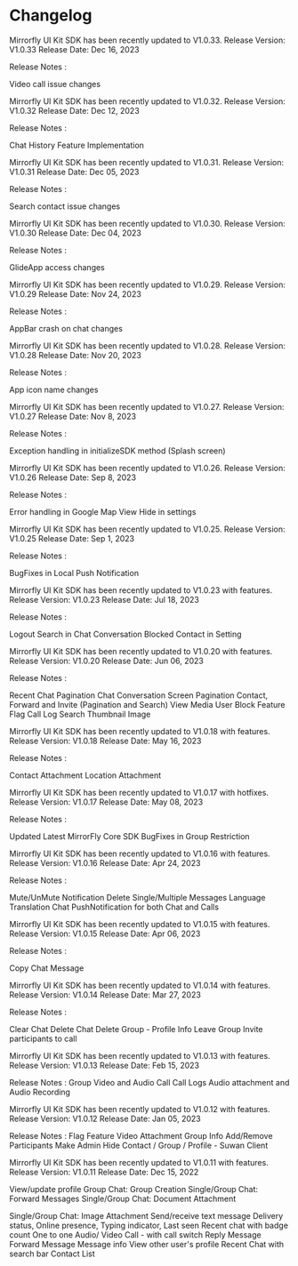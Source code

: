 # Changelog

Mirrorfly UI Kit SDK has been recently updated to V1.0.33.
Release Version: V1.0.33
Release Date: Dec 16, 2023

Release Notes :

Video call issue changes

Mirrorfly UI Kit SDK has been recently updated to V1.0.32.
Release Version: V1.0.32
Release Date: Dec 12, 2023

Release Notes :

Chat History Feature Implementation

Mirrorfly UI Kit SDK has been recently updated to V1.0.31.
Release Version: V1.0.31
Release Date: Dec 05, 2023

Release Notes :

Search contact issue changes

Mirrorfly UI Kit SDK has been recently updated to V1.0.30.
Release Version: V1.0.30
Release Date: Dec 04, 2023

Release Notes :

GlideApp access changes


Mirrorfly UI Kit SDK has been recently updated to V1.0.29.
Release Version: V1.0.29
Release Date: Nov 24, 2023

Release Notes :

AppBar crash on chat changes

Mirrorfly UI Kit SDK has been recently updated to V1.0.28.
Release Version: V1.0.28
Release Date: Nov 20, 2023

Release Notes :

App icon name changes



Mirrorfly UI Kit SDK has been recently updated to V1.0.27.
Release Version: V1.0.27
Release Date: Nov 8, 2023

Release Notes :

Exception handling in initializeSDK method (Splash screen)

Mirrorfly UI Kit SDK has been recently updated to V1.0.26.
Release Version: V1.0.26
Release Date: Sep 8, 2023

Release Notes :

Error handling in Google Map
View Hide in settings

Mirrorfly UI Kit SDK has been recently updated to V1.0.25.
Release Version: V1.0.25
Release Date: Sep 1, 2023

Release Notes :

BugFixes in Local Push Notification


Mirrorfly UI Kit SDK has been recently updated to V1.0.23 with features.
Release Version: V1.0.23
Release Date: Jul 18, 2023

Release Notes :

Logout
Search in Chat Conversation 
Blocked Contact in Setting



Mirrorfly UI Kit SDK has been recently updated to V1.0.20 with features.
Release Version: V1.0.20
Release Date: Jun 06, 2023

Release Notes :

Recent Chat Pagination
Chat Conversation Screen Pagination
Contact, Forward and Invite (Pagination and Search)
View Media 
User Block
Feature Flag
Call Log Search
Thumbnail Image


Mirrorfly UI Kit SDK has been recently updated to V1.0.18 with features.
Release Version: V1.0.18
Release Date: May 16, 2023

Release Notes :

Contact Attachment
Location Attachment

Mirrorfly UI Kit SDK has been recently updated to V1.0.17 with hotfixes.
Release Version: V1.0.17
Release Date: May 08, 2023

Release Notes :

Updated Latest MirrorFly Core SDK
BugFixes in Group Restriction


Mirrorfly UI Kit SDK has been recently updated to V1.0.16 with features.
Release Version: V1.0.16
Release Date: Apr 24, 2023

Release Notes :

Mute/UnMute Notification
Delete Single/Multiple Messages
Language Translation
Chat PushNotification for both Chat and Calls


Mirrorfly UI Kit SDK has been recently updated to V1.0.15 with features.
Release Version: V1.0.15
Release Date: Apr 06, 2023

Release Notes :

Copy Chat Message

Mirrorfly UI Kit SDK has been recently updated to V1.0.14 with features.
Release Version: V1.0.14
Release Date: Mar 27, 2023

Release Notes :

Clear Chat
Delete Chat
Delete Group - Profile Info
Leave Group
Invite participants to call

Mirrorfly UI Kit SDK has been recently updated to V1.0.13 with features.
Release Version: V1.0.13
Release Date: Feb 15, 2023

Release Notes :
Group Video and Audio Call
Call Logs
Audio attachment and Audio Recording


Mirrorfly UI Kit SDK has been recently updated to V1.0.12 with features.
Release Version: V1.0.12
Release Date: Jan 05, 2023

Release Notes :
Flag Feature
Video Attachment
Group Info
Add/Remove Participants
Make Admin
Hide Contact / Group / Profile - Suwan Client


Mirrorfly UI Kit SDK has been recently updated to V1.0.11 with features.
Release Version: V1.0.11
Release Date: Dec 15, 2022


View/update profile
Group Chat: Group Creation
Single/Group Chat: Forward Messages
Single/Group Chat: Document Attachment

Single/Group Chat: Image Attachment
Send/receive text message
Delivery status, Online presence, Typing indicator, Last seen
Recent chat with badge count
One to one Audio/ Video Call - with call switch
Reply Message
Forward Message
Message info
View other user's profile
Recent Chat with search bar
Contact List



